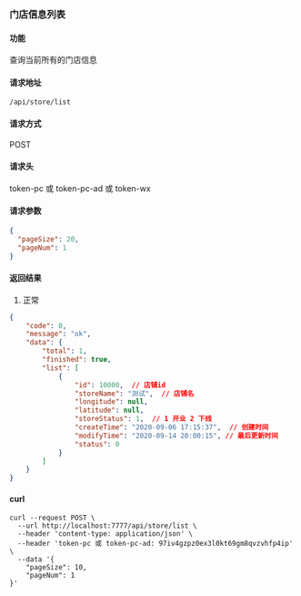 
### 门店信息列表

#### 功能
查询当前所有的门店信息

#### 请求地址
```text
/api/store/list
```

#### 请求方式
POST

#### 请求头
token-pc 或 token-pc-ad 或 token-wx

#### 请求参数
```json
{
  "pageSize": 20, 
  "pageNum": 1
}
```

#### 返回结果
1. 正常
```json
{
    "code": 0,
    "message": "ok",
    "data": {
        "total": 1,
        "finished": true,
        "list": [
            {
                "id": 10000,  // 店铺id
                "storeName": "测试",  // 店铺名
                "longitude": null,
                "latitude": null,
                "storeStatus": 1,  // 1 开业 2 下线
                "createTime": "2020-09-06 17:15:37",  // 创建时间
                "modifyTime": "2020-09-14 20:00:15", // 最后更新时间
                "status": 0
            }
        ]
    }
}
```


#### curl
```text
curl --request POST \
  --url http://localhost:7777/api/store/list \
  --header 'content-type: application/json' \
  --header 'token-pc 或 token-pc-ad: 97iv4gzpz0ex3l0kt69gm8qvzvhfp4ip' \
  --data '{
	"pageSize": 10,
	"pageNum": 1
}'
```